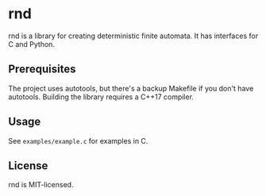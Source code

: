 rnd
===

rnd is a library for creating deterministic finite automata. It has interfaces
for C and Python.

Prerequisites
-------------

The project uses autotools, but there's a backup Makefile if you don't have
autotools.
Building the library requires a C++17 compiler.

Usage
-----

See `examples/example.c` for examples in C.

License
-------

rnd is MIT-licensed.
